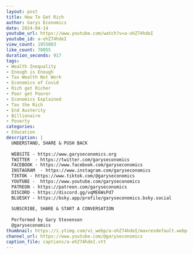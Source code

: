 ```yaml
---
layout: post
title: How To Get Rich
author: Garys Economics
date: 2024-04-14
youtube_url: https://www.youtube.com/watch?v=a-ohZ74hdeI
youtube_id: a-ohZ74hdeI
view_count: 1955083
like_count: 78055
duration_seconds: 917
tags:
- Wealth Inequality
- Enough is Enough
- Tax Wealth Not Work
- Economics of Covid
- Rich get Richer
- Poor get Poorer
- Economics Explained
- Tax the Rich
- End Austerity
- Billionaire
- Poverty
categories:
- Education
description: |
  UNDERSTAND, SHARE & PUSH BACK
  
  WEBSITE - https://www.garyseconomics.org
  TWITTER  - https://twitter.com/garyseconomics
  FACEBOOK - https://www.facebook.com/garyseconomics
  INSTAGRAM  - https://www.instagram.com/garyseconomics
  TIKTOK - https://www.tiktok.com/@garyseconomics
  YOUTUBE -  https://www.youtube.com/garyseconomics
  PATREON - https://patreon.com/garyseconomics
  DISCORD - https://discord.gg/vqME6WsPd7
  BLUESKY - https://bsky.app/profile/garyseconomics.bsky.social
  
  SUBSCRIBE, SHARE & START A CONVERSATION
  
  Performed by Gary Stevenson
  @garyseconomics
thumbnail: https://i.ytimg.com/vi_webp/a-ohZ74hdeI/maxresdefault.webp
channel_url: https://www.youtube.com/@garyseconomics
caption_file: captions/a-ohZ74hdeI.vtt
---
```

